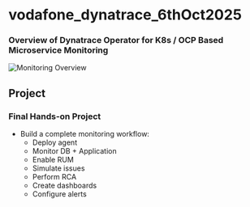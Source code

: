 # vodafone_dynatrace_6thOct2025

### Overview of Dynatrace Operator for K8s / OCP Based Microservice Monitoring 

![Monitoring Overview](mon1.png)

## Project 

### Final Hands-on Project
- Build a complete monitoring workflow:
    - Deploy agent 
    - Monitor DB + Application
    - Enable RUM
    - Simulate issues
    - Perform RCA
    - Create dashboards
    - Configure alerts